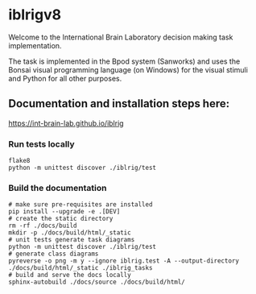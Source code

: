 # iblrigv8

Welcome to the International Brain Laboratory decision making task implementation.

The task is implemented in the Bpod system (Sanworks) and uses the Bonsai visual programming language (on Windows) for the visual stimuli and Python for all other purposes.


## Documentation and installation steps here:
https://int-brain-lab.github.io/iblrig



### Run tests locally
```shell
flake8
python -m unittest discover ./iblrig/test
```

### Build the documentation
```shell
# make sure pre-requisites are installed
pip install --upgrade -e .[DEV]
# create the static directory
rm -rf ./docs/build
mkdir -p ./docs/build/html/_static
# unit tests generate task diagrams
python -m unittest discover ./iblrig/test
# generate class diagrams
pyreverse -o png -m y --ignore iblrig.test -A --output-directory ./docs/build/html/_static ./iblrig_tasks
# build and serve the docs locally
sphinx-autobuild ./docs/source ./docs/build/html/
```
